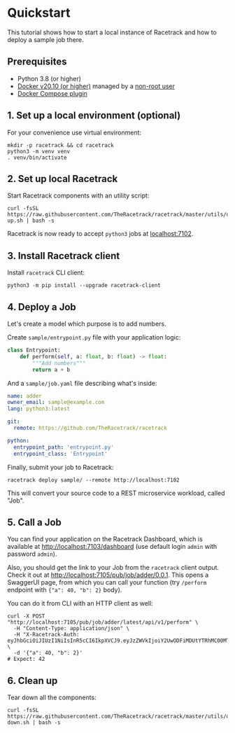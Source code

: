 # Quickstart

This tutorial shows how to start a local instance of Racetrack
and how to deploy a sample job there.

## Prerequisites

- Python 3.8 (or higher)
- [Docker v20.10 (or higher)](https://docs.docker.com/engine/install/ubuntu/)
  managed by a [non-root user](https://docs.docker.com/engine/install/linux-postinstall/#manage-docker-as-a-non-root-user)
- [Docker Compose plugin](https://docs.docker.com/compose/install/linux/#install-using-the-repository)

## 1. Set up a local environment (optional)
For your convenience use virtual environment:
```shell
mkdir -p racetrack && cd racetrack
python3 -m venv venv
. venv/bin/activate
```

## 2. Set up local Racetrack

Start Racetrack components with an utility script:
```shell
curl -fsSL https://raw.githubusercontent.com/TheRacetrack/racetrack/master/utils/quickstart-up.sh | bash -s
```

Racetrack is now ready to accept `python3` jobs at [localhost:7102](http://localhost:7102).

## 3. Install Racetrack client

Install `racetrack` CLI client:
```
python3 -m pip install --upgrade racetrack-client
```

## 4. Deploy a Job

Let's create a model which purpose is to add numbers.

Create `sample/entrypoint.py` file with your application logic:
```python
class Entrypoint:
    def perform(self, a: float, b: float) -> float:
        """Add numbers"""
        return a + b
```

And a `sample/job.yaml` file describing what's inside:

```yaml
name: adder
owner_email: sample@example.com
lang: python3:latest

git:
  remote: https://github.com/TheRacetrack/racetrack

python:
  entrypoint_path: 'entrypoint.py'
  entrypoint_class: 'Entrypoint'
```

Finally, submit your job to Racetrack:
```shell
racetrack deploy sample/ --remote http://localhost:7102
```

This will convert your source code to a REST microservice workload, called "Job".

## 5. Call a Job

You can find your application on the Racetrack Dashboard,
which is available at [http://localhost:7103/dashboard](http://localhost:7103/dashboard)
(use default login `admin` with password `admin`).

Also, you should get the link to your Job from the `racetrack` client output.
Check it out at [http://localhost:7105/pub/job/adder/0.0.1](http://localhost:7105/pub/job/adder/0.0.1).
This opens a SwaggerUI page, from which you can call your function
(try `/perform` endpoint with `{"a": 40, "b": 2}` body).

You can do it from CLI with an HTTP client as well:
```shell
curl -X POST "http://localhost:7105/pub/job/adder/latest/api/v1/perform" \
  -H "Content-Type: application/json" \
  -H "X-Racetrack-Auth: eyJhbGciOiJIUzI1NiIsInR5cCI6IkpXVCJ9.eyJzZWVkIjoiY2UwODFiMDUtYTRhMC00MTRhLThmNmEtODRjMDIzMTkxNmE2Iiwic3ViamVjdCI6ImFkbWluIiwic3ViamVjdF90eXBlIjoidXNlciIsInNjb3BlcyI6bnVsbH0.xDUcEmR7USck5RId0nwDo_xtZZBD6pUvB2vL6i39DQI" \
  -d '{"a": 40, "b": 2}'
# Expect: 42
```

## 6. Clean up

Tear down all the components:
```shell
curl -fsSL https://raw.githubusercontent.com/TheRacetrack/racetrack/master/utils/quickstart-down.sh | bash -s
```
